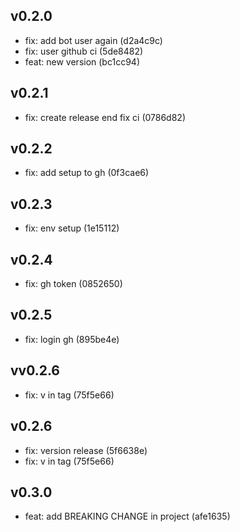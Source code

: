 
## v0.2.0
- fix: add bot user again (d2a4c9c)
- fix: user github ci (5de8482)
- feat: new version (bc1cc94)
## v0.2.1
- fix: create release end fix ci (0786d82)
## v0.2.2
- fix: add setup to gh (0f3cae6)
## v0.2.3
- fix: env setup (1e15112)
## v0.2.4
- fix: gh token (0852650)
## v0.2.5
- fix: login gh (895be4e)
## vv0.2.6
- fix: v in tag (75f5e66)
## v0.2.6
- fix: version release (5f6638e)
- fix: v in tag (75f5e66)
## v0.3.0
- feat: add BREAKING CHANGE in project (afe1635)